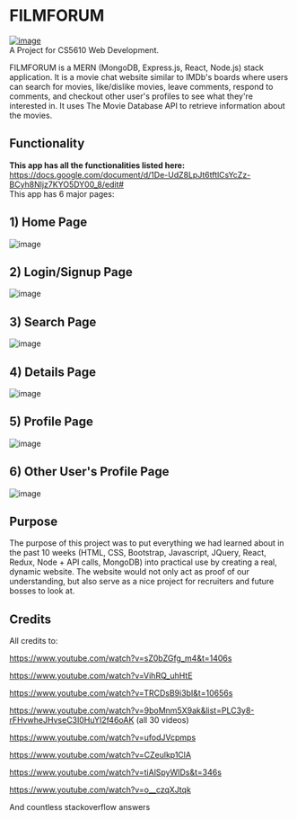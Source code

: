 # FILMFORUM
[![image](https://user-images.githubusercontent.com/45181211/146998889-dccb3081-a46d-4b06-8dfd-c51f83b3b5ee.png)](https://www.youtube.com/watch?v=aU5J4Er21HE)
<br>
A Project for CS5610 Web Development.

FILMFORUM is a MERN (MongoDB, Express.js, React, Node.js) stack application. It is a movie chat website similar to IMDb's boards where users can search for movies, like/dislike movies, leave comments, respond to comments, and checkout other user's profiles to see what they're interested in. It uses The Movie Database API to retrieve information about the movies.

## Functionality
**This app has all the functionalities listed here:** https://docs.google.com/document/d/1De-UdZ8LpJt6tftlCsYcZz-BCyh8Nljz7KYO5DY00_8/edit#
<br>
This app has 6 major pages:
<br>
## 1) Home Page 
![image](https://user-images.githubusercontent.com/45181211/146998088-54e4c1c8-f31d-47af-be11-5f5fb82c1332.png)

## 2) Login/Signup Page
![image](https://user-images.githubusercontent.com/45181211/146998222-79df0e9c-b456-4560-adf5-b0d9515e3795.png)

## 3) Search Page
![image](https://user-images.githubusercontent.com/45181211/146998266-410d9ce5-13c8-4f64-aa86-8c7e72049403.png)

## 4) Details Page
![image](https://user-images.githubusercontent.com/45181211/146998356-502b27c7-6919-4a9e-bc5c-968855f08e63.png)

## 5) Profile Page
![image](https://user-images.githubusercontent.com/45181211/146998395-96c0b7d1-364a-43ed-81b1-efd463b2607c.png)

## 6) Other User's Profile Page
![image](https://user-images.githubusercontent.com/45181211/146998484-6c134cd2-45a0-4cbc-83be-97064a0d6875.png)

## Purpose
The purpose of this project was to put everything we had learned about in the past 10 weeks (HTML, CSS, Bootstrap, Javascript, JQuery, React, Redux, Node + API calls, MongoDB) into practical use by creating a real, dynamic website. The website would not only act as proof of our understanding, but also serve as a nice project for recruiters and future bosses to look at.

## Credits
All credits to:

https://www.youtube.com/watch?v=sZ0bZGfg_m4&t=1406s

https://www.youtube.com/watch?v=VihRQ_uhHtE

https://www.youtube.com/watch?v=TRCDsB9i3bI&t=10656s

https://www.youtube.com/watch?v=9boMnm5X9ak&list=PLC3y8-rFHvwheJHvseC3I0HuYI2f46oAK
(all 30 videos)

https://www.youtube.com/watch?v=ufodJVcpmps

https://www.youtube.com/watch?v=CZeulkp1ClA

https://www.youtube.com/watch?v=tiAlSpyWIDs&t=346s

https://www.youtube.com/watch?v=o__czqXJtqk

And countless stackoverflow answers
